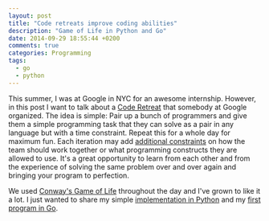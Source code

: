 ```yaml
---
layout: post
title: "Code retreats improve coding abilities"
description: "Game of Life in Python and Go"
date: 2014-09-29 18:55:44 +0200
comments: true
categories: Programming
tags:
  - go
  - python
---
```


This summer, I was at Google in NYC for an awesome internship. However, in this post I want to talk about a [Code Retreat](http://coderetreat.org/) that somebody at Google organized. The idea is simple: Pair up a bunch of programmers and give them a simple programming task that they can solve as a pair in any language but with a time constraint. Repeat this for a whole day for maximum fun. Each iteration may add [additional constraints](http://coderetreat.org/facilitating/activity-catalog) on how the team should work together or what programming constructs they are allowed to use. It's a great opportunity to learn from each other and from the experience of solving the same problem over and over again and bringing your program to perfection.

We used [Conway's Game of Life](https://en.wikipedia.org/wiki/Conway's_Game_of_Life) throughout the day and I've grown to like it a lot. I just wanted to share my simple [implementation in Python](https://github.com/domoritz/gameoflife-python) and my [first program in Go](https://github.com/domoritz/gameoflife-go).